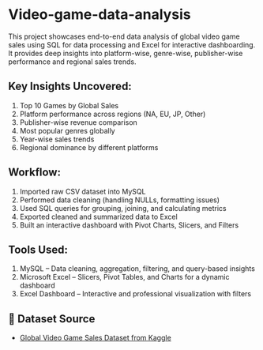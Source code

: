 # Video-game-data-analysis
This project showcases end-to-end data analysis of global video game sales using SQL for data processing and Excel for interactive dashboarding. It provides deep insights into platform-wise, genre-wise, publisher-wise performance and regional sales trends.

## Key Insights Uncovered:
1) Top 10 Games by Global Sales
2) Platform performance across regions (NA, EU, JP, Other)
3) Publisher-wise revenue comparison
4) Most popular genres globally
5) Year-wise sales trends
6) Regional dominance by different platforms

## Workflow:
1) Imported raw CSV dataset into MySQL
2) Performed data cleaning (handling NULLs, formatting issues)
3) Used SQL queries for grouping, joining, and calculating metrics
4) Exported cleaned and summarized data to Excel
5) Built an interactive dashboard with Pivot Charts, Slicers, and Filters

## Tools Used:
1) MySQL – Data cleaning, aggregation, filtering, and query-based insights
2) Microsoft Excel – Slicers, Pivot Tables, and Charts for a dynamic dashboard
3) Excel Dashboard – Interactive and professional visualization with filters

## 📁 Dataset Source 
- [Global Video Game Sales Dataset from Kaggle](https://www.kaggle.com/datasets/dandanjia/vgsales-csv)

